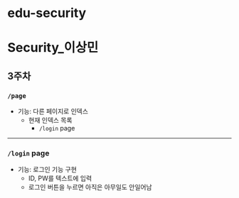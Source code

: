 # edu-security

# Security_이상민

## 3주차

### `/page`
- 기능: 다른 페이지로 인덱스
  - 현재 인덱스 목록  
    - `/login` page

---

### `/login` page
- 기능: 로그인 기능 구현
  - ID, PW를 텍스트에 입력
  - 로그인 버튼을 누르면 아직은 아무일도 안일어남
